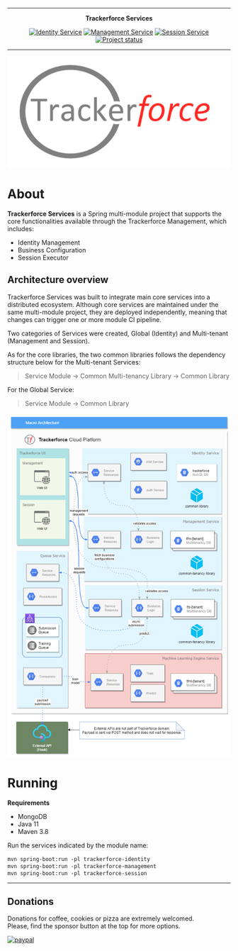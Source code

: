 ***

<div align="center">
<b>Trackerforce Services</b><br>
</div>

<div align="center">

[![Identity Service](https://github.com/trackerforce/trackerforce-services/actions/workflows/tf-identity.yml/badge.svg)](https://github.com/trackerforce/trackerforce-services/actions/workflows/tf-identity.yml)
[![Management Service](https://github.com/trackerforce/trackerforce-services/actions/workflows/tf-management.yml/badge.svg)](https://github.com/trackerforce/trackerforce-services/actions/workflows/tf-management.yml)
[![Session Service](https://github.com/trackerforce/trackerforce-services/actions/workflows/tf-session.yml/badge.svg)](https://github.com/trackerforce/trackerforce-services/actions/workflows/tf-session.yml)
[![Project status](https://img.shields.io/badge/Project%20status-Idle-orange.svg)](https://img.shields.io/badge/Project%20status-Idle-orange.svg)

</div>

***

![Trackerforce: Cloud-based follow up application](https://github.com/petruki/trackerforce-assets/blob/master/logo/trackerforce_grey.png)

# About  

**Trackerforce Services** is a Spring multi-module project that supports the core functionalities available through the Trackerforce Management, which includes:
- Identity Management
- Business Configuration
- Session Executor

## Architecture overview

Trackerforce Services was built to integrate main core services into a distributed ecosystem. Although core services are maintained under the same multi-module project, they are deployed independently, meaning that changes can trigger one or more module CI pipeline.

Two categories of Services were created, Global (Identity) and Multi-tenant (Management and Session).

As for the core libraries, the two common libraries follows the dependency structure below for the Multi-tenant Services:
> Service Module -> Common Multi-tenancy Library -> Common Library

For the Global Service:
> Service Module -> Common Library

![Trackerforce: Macro Architecture](https://github.com/trackerforce/trackerforce-assets/blob/master/documentation/macro_architecture_v2.png)

# Running

**Requirements**
- MongoDB
- Java 11
- Maven 3.8

Run the services indicated by the module name:
```
mvn spring-boot:run -pl trackerforce-identity
mvn spring-boot:run -pl trackerforce-management
mvn spring-boot:run -pl trackerforce-session
```

* * *

## Donations
Donations for coffee, cookies or pizza are extremely welcomed.</br>
Please, find the sponsor button at the top for more options.

[![paypal](https://www.paypalobjects.com/en_US/i/btn/btn_donateCC_LG.gif)](https://www.paypal.com/cgi-bin/webscr?cmd=_s-xclick&hosted_button_id=9FKW64V67RKXW&source=url)